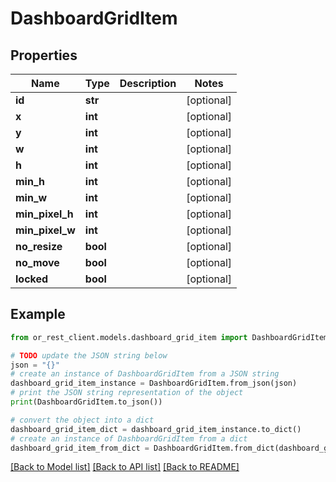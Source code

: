 # DashboardGridItem


## Properties

Name | Type | Description | Notes
------------ | ------------- | ------------- | -------------
**id** | **str** |  | [optional] 
**x** | **int** |  | [optional] 
**y** | **int** |  | [optional] 
**w** | **int** |  | [optional] 
**h** | **int** |  | [optional] 
**min_h** | **int** |  | [optional] 
**min_w** | **int** |  | [optional] 
**min_pixel_h** | **int** |  | [optional] 
**min_pixel_w** | **int** |  | [optional] 
**no_resize** | **bool** |  | [optional] 
**no_move** | **bool** |  | [optional] 
**locked** | **bool** |  | [optional] 

## Example

```python
from or_rest_client.models.dashboard_grid_item import DashboardGridItem

# TODO update the JSON string below
json = "{}"
# create an instance of DashboardGridItem from a JSON string
dashboard_grid_item_instance = DashboardGridItem.from_json(json)
# print the JSON string representation of the object
print(DashboardGridItem.to_json())

# convert the object into a dict
dashboard_grid_item_dict = dashboard_grid_item_instance.to_dict()
# create an instance of DashboardGridItem from a dict
dashboard_grid_item_from_dict = DashboardGridItem.from_dict(dashboard_grid_item_dict)
```
[[Back to Model list]](../README.md#documentation-for-models) [[Back to API list]](../README.md#documentation-for-api-endpoints) [[Back to README]](../README.md)


